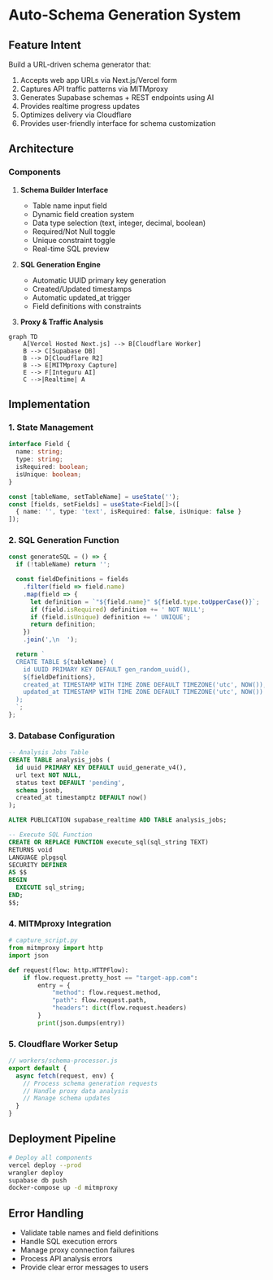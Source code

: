 <!-- [text](https://github.com/dhravya/backend-api-kit) -->

# Auto-Schema Generation System

## Feature Intent
Build a URL-driven schema generator that:
1. Accepts web app URLs via Next.js/Vercel form
2. Captures API traffic patterns via MITMproxy
3. Generates Supabase schemas + REST endpoints using AI
4. Provides realtime progress updates
5. Optimizes delivery via Cloudflare
6. Provides user-friendly interface for schema customization

## Architecture

### Components
1. **Schema Builder Interface**
   - Table name input field
   - Dynamic field creation system
   - Data type selection (text, integer, decimal, boolean)
   - Required/Not Null toggle
   - Unique constraint toggle
   - Real-time SQL preview

2. **SQL Generation Engine**
   - Automatic UUID primary key generation
   - Created/Updated timestamps
   - Automatic updated_at trigger
   - Field definitions with constraints

3. **Proxy & Traffic Analysis**
```mermaid
graph TD
    A[Vercel Hosted Next.js] --> B[Cloudflare Worker]
    B --> C[Supabase DB]
    B --> D[Cloudflare R2]
    B --> E[MITMproxy Capture]
    E --> F[Integuru AI]
    C -->|Realtime| A
```

## Implementation

### 1. State Management
```typescript
interface Field {
  name: string;
  type: string;
  isRequired: boolean;
  isUnique: boolean;
}

const [tableName, setTableName] = useState('');
const [fields, setFields] = useState<Field[]>([
  { name: '', type: 'text', isRequired: false, isUnique: false }
]);
```

### 2. SQL Generation Function
```typescript
const generateSQL = () => {
  if (!tableName) return '';

  const fieldDefinitions = fields
    .filter(field => field.name)
    .map(field => {
      let definition = `"${field.name}" ${field.type.toUpperCase()}`;
      if (field.isRequired) definition += ' NOT NULL';
      if (field.isUnique) definition += ' UNIQUE';
      return definition;
    })
    .join(',\n  ');

  return `
  CREATE TABLE ${tableName} (
    id UUID PRIMARY KEY DEFAULT gen_random_uuid(),
    ${fieldDefinitions},
    created_at TIMESTAMP WITH TIME ZONE DEFAULT TIMEZONE('utc', NOW()),
    updated_at TIMESTAMP WITH TIME ZONE DEFAULT TIMEZONE('utc', NOW())
  );
  `;
};
```

### 3. Database Configuration
```sql
-- Analysis Jobs Table
CREATE TABLE analysis_jobs (
  id uuid PRIMARY KEY DEFAULT uuid_generate_v4(),
  url text NOT NULL,
  status text DEFAULT 'pending',
  schema jsonb,
  created_at timestamptz DEFAULT now()
);

ALTER PUBLICATION supabase_realtime ADD TABLE analysis_jobs;

-- Execute SQL Function
CREATE OR REPLACE FUNCTION execute_sql(sql_string TEXT)
RETURNS void
LANGUAGE plpgsql
SECURITY DEFINER
AS $$
BEGIN
  EXECUTE sql_string;
END;
$$;
```

### 4. MITMproxy Integration
```python
# capture_script.py
from mitmproxy import http
import json

def request(flow: http.HTTPFlow):
    if flow.request.pretty_host == "target-app.com":
        entry = {
            "method": flow.request.method,
            "path": flow.request.path,
            "headers": dict(flow.request.headers)
        }
        print(json.dumps(entry))
```

### 5. Cloudflare Worker Setup
```javascript
// workers/schema-processor.js
export default {
  async fetch(request, env) {
    // Process schema generation requests
    // Handle proxy data analysis
    // Manage schema updates
  }
}
```

## Deployment Pipeline
```bash
# Deploy all components
vercel deploy --prod
wrangler deploy
supabase db push
docker-compose up -d mitmproxy
```

## Error Handling
- Validate table names and field definitions
- Handle SQL execution errors
- Manage proxy connection failures
- Process API analysis errors
- Provide clear error messages to users